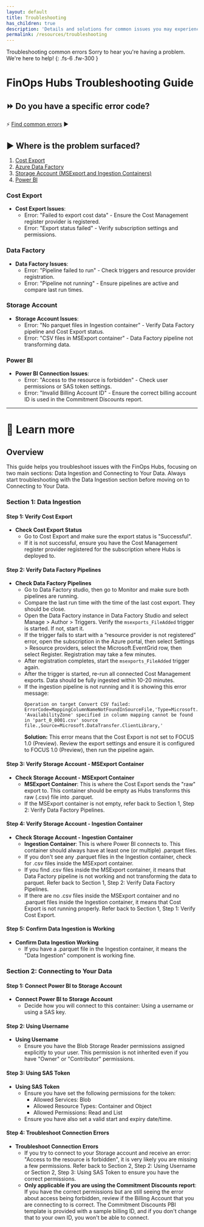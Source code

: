 ```yaml
---
layout: default
title: Troubleshooting
has_children: true
description: 'Details and solutions for common issues you may experience.'
permalink: /resources/troubleshooting
---
```


<span class="fs-9 d-block mb-4">Troubleshooting common errors</span>
Sorry to hear you're having a problem. We're here to help!
{: .fs-6 .fw-300 }

# FinOps Hubs Troubleshooting Guide

## ⏩ Do you have a specific error code?
⚡ [Find common errors](\finops-toolkit\docs\_reporting\troubleshooting\troubleshooting-errocode.md) ▶

## ▶️ Where is the problem surfaced?

1. [Cost Export](#cost-export)
2. [Azure Data Factory](#azure-data-factory)
3. [Storage Account (MSExport and Ingestion Containers)](#storage-account-msexport-and-ingestion-containers)
4. [Power BI](#power-bi)

### Cost Export

- **Cost Export Issues**: 
  - Error: "Failed to export cost data" - Ensure the Cost Management register provider is registered.
  - Error: "Export status failed" - Verify subscription settings and permissions.

### Data Factory

- **Data Factory Issues**:
  - Error: "Pipeline failed to run" - Check triggers and resource provider registration.
  - Error: "Pipeline not running" - Ensure pipelines are active and compare last run times.

### Storage Account

- **Storage Account Issues**:
  - Error: "No parquet files in Ingestion container" - Verify Data Factory pipeline and Cost Export status.
  - Error: "CSV files in MSExport container" - Data Factory pipeline not transforming data.

### Power BI

- **Power BI Connection Issues**:
  - Error: "Access to the resource is forbidden" - Check user permissions or SAS token settings.
  - Error: "Invalid Billing Account ID" - Ensure the correct billing account ID is used in the Commitment Discounts report.

---

# 🍎 Learn more

## Overview

This guide helps you troubleshoot issues with the FinOps Hubs, focusing on two main sections: Data Ingestion and Connecting to Your Data. Always start troubleshooting with the Data Ingestion section before moving on to Connecting to Your Data.

### Section 1: Data Ingestion

#### Step 1: Verify Cost Export

- **Check Cost Export Status**
  - Go to Cost Export and make sure the export status is "Successful".
  - If it is not successful, ensure you have the Cost Management register provider registered for the subscription where Hubs is deployed to.

#### Step 2: Verify Data Factory Pipelines

- **Check Data Factory Pipelines**
  - Go to Data Factory studio, then go to Monitor and make sure both pipelines are running.
  - Compare the last run time with the time of the last cost export. They should be close.
  - Open the Data Factory instance in Data Factory Studio and select Manage > Author > Triggers. Verify the `msexports_FileAdded` trigger is started. If not, start it.
  - If the trigger fails to start with a “resource provider is not registered” error, open the subscription in the Azure portal, then select Settings > Resource providers, select the Microsoft.EventGrid row, then select Register. Registration may take a few minutes.
  - After registration completes, start the `msexports_FileAdded` trigger again.
  - After the trigger is started, re-run all connected Cost Management exports. Data should be fully ingested within 10-20 minutes.
  - If the ingestion pipeline is not running and it is showing this error message:
    ```
    Operation on target Convert CSV failed: ErrorCode=MappingColumnNameNotFoundInSourceFile,'Type=Microsoft.DataTransfer.Common.Shared.HybridDeliveryException,Message=Column 'AvailabilityZone' specified in column mapping cannot be found in 'part_0_0001.csv' source file.,Source=Microsoft.DataTransfer.ClientLibrary,'
    ```
    **Solution:** This error means that the Cost Export is not set to FOCUS 1.0 (Preview). Review the export settings and ensure it is configured to FOCUS 1.0 (Preview), then run the pipeline again.

#### Step 3: Verify Storage Account - MSExport Container

- **Check Storage Account - MSExport Container**
  - **MSExport Container**: This is where the Cost Export sends the "raw" export to. This container should be empty as Hubs transforms this raw (.csv) file into .parquet.
  - If the MSExport container is not empty, refer back to Section 1, Step 2: Verify Data Factory Pipelines.

#### Step 4: Verify Storage Account - Ingestion Container

- **Check Storage Account - Ingestion Container**
  - **Ingestion Container**: This is where Power BI connects to. This container should always have at least one (or multiple) .parquet files.
  - If you don't see any .parquet files in the Ingestion container, check for .csv files inside the MSExport container.
  - If you find .csv files inside the MSExport container, it means that Data Factory pipeline is not working and not transforming the data to parquet. Refer back to Section 1, Step 2: Verify Data Factory Pipelines.
  - If there are no .csv files inside the MSExport container and no .parquet files inside the Ingestion container, it means that Cost Export is not running properly. Refer back to Section 1, Step 1: Verify Cost Export.

#### Step 5: Confirm Data Ingestion is Working

- **Confirm Data Ingestion Working**
  - If you have a .parquet file in the Ingestion container, it means the "Data Ingestion" component is working fine.

### Section 2: Connecting to Your Data

#### Step 1: Connect Power BI to Storage Account

- **Connect Power BI to Storage Account**
  - Decide how you will connect to this container: Using a username or using a SAS key.

#### Step 2: Using Username

- **Using Username**
  - Ensure you have the Blob Storage Reader permissions assigned explicitly to your user. This permission is not inherited even if you have "Owner" or "Contributor" permissions.

#### Step 3: Using SAS Token

- **Using SAS Token**
  - Ensure you have set the following permissions for the token:
    - Allowed Services: Blob
    - Allowed Resource Types: Container and Object
    - Allowed Permissions: Read and List
  - Ensure you have also set a valid start and expiry date/time.

#### Step 4: Troubleshoot Connection Errors

- **Troubleshoot Connection Errors**
  - If you try to connect to your Storage account and receive an error: "Access to the resource is forbidden", it is very likely you are missing a few permissions. Refer back to Section 2, Step 2: Using Username or Section 2, Step 3: Using SAS Token to ensure you have the correct permissions.
  - **Only applicable if you are using the Commitment Discounts report**: If you have the correct permissions but are still seeing the error about access being forbidden, review if the Billing Account that you are connecting to is correct. The Commitment Discounts PBI template is provided with a sample billing ID, and if you don't change that to your own ID, you won't be able to connect.
